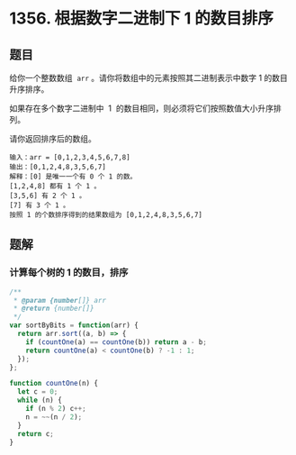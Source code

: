 # 1356. 根据数字二进制下 1 的数目排序

## 题目

给你一个整数数组  `arr` 。请你将数组中的元素按照其二进制表示中数字 1 的数目升序排序。

如果存在多个数字二进制中  1  的数目相同，则必须将它们按照数值大小升序排列。

请你返回排序后的数组。

```auto
输入：arr = [0,1,2,3,4,5,6,7,8]
输出：[0,1,2,4,8,3,5,6,7]
解释：[0] 是唯一一个有 0 个 1 的数。
[1,2,4,8] 都有 1 个 1 。
[3,5,6] 有 2 个 1 。
[7] 有 3 个 1 。
按照 1 的个数排序得到的结果数组为 [0,1,2,4,8,3,5,6,7]
```

## 题解

### 计算每个树的 1 的数目，排序

```js
/**
 * @param {number[]} arr
 * @return {number[]}
 */
var sortByBits = function(arr) {
  return arr.sort((a, b) => {
    if (countOne(a) == countOne(b)) return a - b;
    return countOne(a) < countOne(b) ? -1 : 1;
  });
};

function countOne(n) {
  let c = 0;
  while (n) {
    if (n % 2) c++;
    n = ~~(n / 2);
  }
  return c;
}
```
